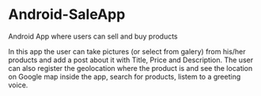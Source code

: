 # Android-SaleApp
Android App where users can sell and buy products

In this app the user can take pictures (or select from galery) from his/her products and add a post about it with Title, Price and Description. 
The user can also register the geolocation where the product is and see the location on Google map inside the app, 
search for products, listem to a greeting voice.

